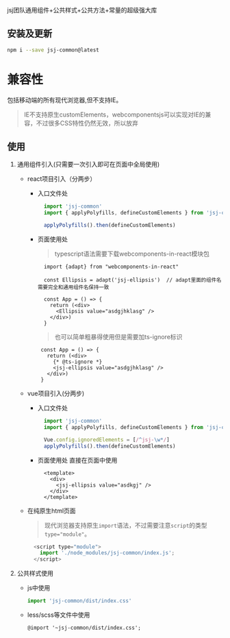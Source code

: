 jsj团队通用组件+公共样式+公共方法+常量的超级强大库

## 安装及更新
```bash
npm i --save jsj-common@latest
```

# 兼容性
包括移动端的所有现代浏览器,但不支持IE。

> IE不支持原生customElements，webcomponentsjs可以实现对IE的兼容，不过很多CSS特性仍然无效，所以放弃

## 使用
1. 通用组件引入(只需要一次引入即可在页面中全局使用)
    - react项目引入（分两步）
        - 入口文件处
          ```jsx
            import 'jsj-common'
            import { applyPolyfills, defineCustomElements } from 'jsj-common/loader';

            applyPolyfills().then(defineCustomElements)
          ```
        - 页面使用处
          > typescript语法需要下载webcomponents-in-react模块包
          ```tsx
            import {adapt} from "webcomponents-in-react"

            const Ellipsis = adapt('jsj-ellipsis')  // adapt里面的组件名需要完全和通用组件名保持一致

            const App = () => {
              return (<div>
                <Ellipsis value="asdgjhklasg" />
              </div>)
            }
          ```
          > 也可以简单粗暴得使用但是需要加ts-ignore标识
           ```tsx
            const App = () => {
              return (<div>
                {* @ts-ignore *}
                <jsj-ellipsis value="asdgjhklasg" />
              </div>)
            }
          ```

    - vue项目引入(分两步)
        - 入口文件处
          ```js static
            import 'jsj-common'
            import { applyPolyfills, defineCustomElements } from 'jsj-common/loader';

            Vue.config.ignoredElements = [/^jsj-\w*/]
            applyPolyfills().then(defineCustomElements)
          ```
        - 页面使用处
          直接在页面中使用
          ```vue
            <template>
              <div>
                <jsj-ellipsis value="asdkgj" />
              </div>
            </template>
          ```
    - 在纯原生html页面 
        > 现代浏览器支持原生`import`语法，不过需要注意`script`的类型`type="module"`。

      ```js static
        <script type="module">
          import './node_modules/jsj-common/index.js';
        </script>
      ```

2. 公共样式使用
    - js中使用
      ````js static
      import 'jsj-common/dist/index.css'
      ````
    - less/scss等文件中使用
      ````less static
      @import '~jsj-common/dist/index.css';
      ````

